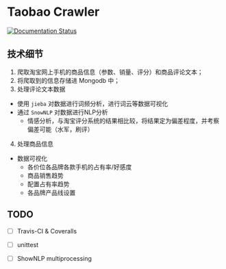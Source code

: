 # Taobao Crawler

[![Documentation Status](https://readthedocs.org/projects/taobao-crawler/badge/?version=latest)](http://taobao-crawler.readthedocs.io/)

## 技术细节
1. 爬取淘宝网上手机的商品信息（参数、销量、评分）和商品评论文本；
2. 将爬取到的信息存储进 Mongodb 中；
3. 处理评论文本数据
  * 使用 `jieba` 对数据进行词频分析，进行词云等数据可视化
  * 通过 `SnowNLP` 对数据进行NLP分析
    - 情感分析，与淘宝评分系统的结果相比较，将结果定为偏差程度，并考察偏差可能（水军，刷评）
4. 处理商品信息
  * 数据可视化
    - 各价位各品牌各款手机的占有率/好感度
    - 商品销售趋势
    - 配置占有率趋势
    - 各品牌产品线设置

## TODO

* [ ] Travis-CI & Coveralls
* [ ] unittest
* [ ] ShowNLP multiprocessing

